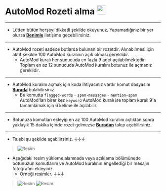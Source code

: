 # AutoMod Rozeti alma <img src="https://i.imgur.com/l1muxR0.png" width="30">
___
* Lütfen bütün herşeyi dikkatli şekilde okuyunuz. Yapamadığınız bir yer olursa **[Benimle](https://discord.com/users/873182701061021696)** iletişime geçebilirsiniz.
___
* AutoMod rozeti sadece botlarda bulunan bir rozetdir. Alınabilmesi için aktif şekilde 100 AutoMod kuralının açık olması gereklidir.
   * AutoMod kuralı her sunucuda en fazla 9 adet açılabilmektedir. Toplam en az 12 sunucuda AutoMod kuralını botunuz ile açmanız gereklidir.
___
* AutoMod kuralını açmak için koda ihtiyacınız vardır komut dosyasını **[Burada](https://github.com/MrBaskan33/AutoMod-Badge)** bulabilirsiniz.
   * Bu komutta `flagged-words` - `spam-messages` - `mention-spam` AutoMod'ları birer kez `keyword` AutoMod kuralı ise toplam kuralı 9'a tamamlamak için 6 kelime ile açılabilir.
___
* Botunuza komutları ekleyip en az 100 AutoMod kuralını açtıktan sonra yaklaşık 15 dakika içinde rozet gelmezse **[Buradan](https://support.discord.com/hc/tr/requests/new)** talep açabilirsiniz.
___
* Talebi şu şekilde açabilirsiniz. ↓↓↓
> ![Resim](https://i.imgur.com/hhsVzT9.png)
* Aşağıdaki resim yükleme alanınada veya açıklama bölümünede botunuzun komutlarını ve AutoMod kuralının engellediği bir mesajın fotoğrafını ekleyiniz.
   * Örneği resimler. ↓↓↓
> ![Resim](https://i.imgur.com/tw1VUpY.png)
> ![Resim](https://i.imgur.com/TA0TzPX.png)
